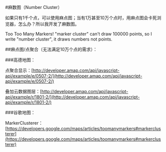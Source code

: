 #麻数图（Number Cluster）

如果只有1千个点，可以使用麻点图；当有1万甚至10万个点时，用麻点图会卡死浏览器，怎么办？所以我开发了麻数图。

Too Too Many Markers! "marker cluster" can't draw 100000 points, so I write "number cluster", it draws numbers not points.

##麻点图/点聚合（无法满足10万个点的需求）：

###高德地图：

点聚合显示：[http://developer.amap.com/api/javascript-api/example/e/0507-2/](http://developer.amap.com/api/javascript-api/example/e/0507-2/)

叠加云数据图层：[http://developer.amap.com/api/javascript-api/example/r/1801-2/](http://developer.amap.com/api/javascript-api/example/r/1801-2/)

###谷歌地图：

MarkerClusterer：[https://developers.google.com/maps/articles/toomanymarkers#markerclusterer](https://developers.google.com/maps/articles/toomanymarkers#markerclusterer)
